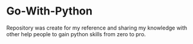 # Go-With-Python
Repository was create for my reference and sharing my knowledge with other help people to gain python skills from zero to pro.  

